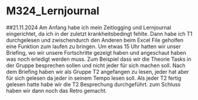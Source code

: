 # M324_Lernjournal

##21.11.2024
Am Anfang habe ich mein Zeitlogging und Lernjournal eingerichtet, da ich in der zuletzt krankheitsbedingt fehlte.
Dann habe ich T1 durchgelesen und zwischendurch den Anderen beim Excel File geholfen eine Funktion zum laufen zu bringen. 
Um etwas 15 Uhr hatten wir unser Briefing, wo wir unsere Fortschritte gezeigt haben und angeschaut haben was noch erledigt werden muss. Zum Beispiel dass wir die Theorie Tasks in der Gruppe besprechen sollen und nicht jeder für sich machen soll.
Nach dem Briefing haben wir als Gruppe T2 angefangen zu lesen, jeder hat aber für sich gelesen da jeder in seinem Tempo lesen soll.
Als jeder T2 fertig gelesen hatte habe wir die T2 Besprechung durchgeführt.
zum Schluss haben wir dann noch das Retro gemacht.
